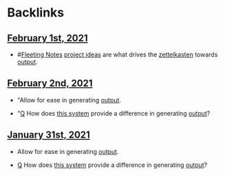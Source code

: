 
# Backlinks
## [February 1st, 2021](<February 1st, 2021.md>)
- #[Fleeting Notes](<Fleeting Notes.md>) [project ideas](<project ideas.md>) are what drives the [zettelkasten](<zettelkasten.md>) towards [output](<output.md>).

## [February 2nd, 2021](<February 2nd, 2021.md>)
- "Allow for ease in generating [output](<output.md>).

- "[Q](<Q.md>) How does [this system](((sBu3zOPiV))) provide a difference in generating [output](<output.md>)?

## [January 31st, 2021](<January 31st, 2021.md>)
- Allow for ease in generating [output](<output.md>).

- [Q](<Q.md>) How does [this system](((sBu3zOPiV))) provide a difference in generating [output](<output.md>)?


